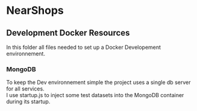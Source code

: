 # NearShops
## Development Docker Resources
In this folder all  files needed to set up a Docker Developement environnement.

### MongoDB
To keep the Dev environnement simple the project uses a single db server for all services.<br/>
I use startup.js to inject some test datasets into the MongoDB container during its startup.  